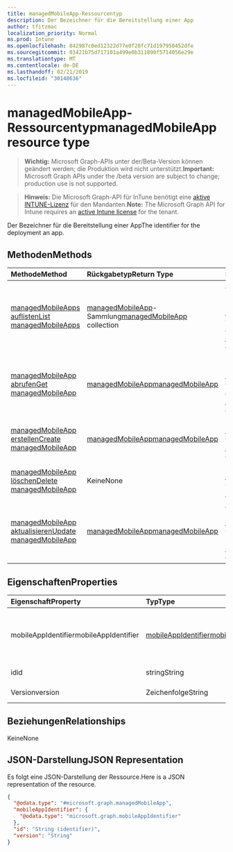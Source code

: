 ```yaml
---
title: managedMobileApp-Ressourcentyp
description: Der Bezeichner für die Bereitstellung einer App
author: tfitzmac
localization_priority: Normal
ms.prod: Intune
ms.openlocfilehash: 842987c0ed12322d77e0f28fc71d197950452dfe
ms.sourcegitcommit: 03421b75d717101a499e0b311890f5714056e29e
ms.translationtype: MT
ms.contentlocale: de-DE
ms.lasthandoff: 02/21/2019
ms.locfileid: "30148636"
---
```

# <a name="managedmobileapp-resource-type"></a><span data-ttu-id="3b846-103">managedMobileApp-Ressourcentyp</span><span class="sxs-lookup"><span data-stu-id="3b846-103">managedMobileApp resource type</span></span>

> <span data-ttu-id="3b846-104">**Wichtig:** Microsoft Graph-APIs unter der/Beta-Version können geändert werden; die Produktion wird nicht unterstützt.</span><span class="sxs-lookup"><span data-stu-id="3b846-104">**Important:** Microsoft Graph APIs under the /beta version are subject to change; production use is not supported.</span></span>

> <span data-ttu-id="3b846-105">**Hinweis:** Die Microsoft Graph-API für InTune benötigt eine [aktive INTUNE-Lizenz](https://go.microsoft.com/fwlink/?linkid=839381) für den Mandanten.</span><span class="sxs-lookup"><span data-stu-id="3b846-105">**Note:** The Microsoft Graph API for Intune requires an [active Intune license](https://go.microsoft.com/fwlink/?linkid=839381) for the tenant.</span></span>

<span data-ttu-id="3b846-106">Der Bezeichner für die Bereitstellung einer App</span><span class="sxs-lookup"><span data-stu-id="3b846-106">The identifier for the deployment an app.</span></span>

## <a name="methods"></a><span data-ttu-id="3b846-107">Methoden</span><span class="sxs-lookup"><span data-stu-id="3b846-107">Methods</span></span>
|<span data-ttu-id="3b846-108">Methode</span><span class="sxs-lookup"><span data-stu-id="3b846-108">Method</span></span>|<span data-ttu-id="3b846-109">Rückgabetyp</span><span class="sxs-lookup"><span data-stu-id="3b846-109">Return Type</span></span>|<span data-ttu-id="3b846-110">Beschreibung</span><span class="sxs-lookup"><span data-stu-id="3b846-110">Description</span></span>|
|:---|:---|:---|
|[<span data-ttu-id="3b846-111">managedMobileApps auflisten</span><span class="sxs-lookup"><span data-stu-id="3b846-111">List managedMobileApps</span></span>](../api/intune-mam-managedmobileapp-list.md)|<span data-ttu-id="3b846-112">[managedMobileApp](../resources/intune-mam-managedmobileapp.md)-Sammlung</span><span class="sxs-lookup"><span data-stu-id="3b846-112">[managedMobileApp](../resources/intune-mam-managedmobileapp.md) collection</span></span>|<span data-ttu-id="3b846-113">Auflisten von Eigenschaften und Beziehungen der [managedMobileApp](../resources/intune-mam-managedmobileapp.md)-Objekte.</span><span class="sxs-lookup"><span data-stu-id="3b846-113">List properties and relationships of the [managedMobileApp](../resources/intune-mam-managedmobileapp.md) objects.</span></span>|
|[<span data-ttu-id="3b846-114">managedMobileApp abrufen</span><span class="sxs-lookup"><span data-stu-id="3b846-114">Get managedMobileApp</span></span>](../api/intune-mam-managedmobileapp-get.md)|[<span data-ttu-id="3b846-115">managedMobileApp</span><span class="sxs-lookup"><span data-stu-id="3b846-115">managedMobileApp</span></span>](../resources/intune-mam-managedmobileapp.md)|<span data-ttu-id="3b846-116">Lesen von Eigenschaften und Beziehungen des [managedMobileApp](../resources/intune-mam-managedmobileapp.md)-Objekts.</span><span class="sxs-lookup"><span data-stu-id="3b846-116">Read properties and relationships of the [managedMobileApp](../resources/intune-mam-managedmobileapp.md) object.</span></span>|
|[<span data-ttu-id="3b846-117">managedMobileApp erstellen</span><span class="sxs-lookup"><span data-stu-id="3b846-117">Create managedMobileApp</span></span>](../api/intune-mam-managedmobileapp-create.md)|[<span data-ttu-id="3b846-118">managedMobileApp</span><span class="sxs-lookup"><span data-stu-id="3b846-118">managedMobileApp</span></span>](../resources/intune-mam-managedmobileapp.md)|<span data-ttu-id="3b846-119">Erstellen eines neuen [managedMobileApp](../resources/intune-mam-managedmobileapp.md)-Objekts.</span><span class="sxs-lookup"><span data-stu-id="3b846-119">Create a new [managedMobileApp](../resources/intune-mam-managedmobileapp.md) object.</span></span>|
|[<span data-ttu-id="3b846-120">managedMobileApp löschen</span><span class="sxs-lookup"><span data-stu-id="3b846-120">Delete managedMobileApp</span></span>](../api/intune-mam-managedmobileapp-delete.md)|<span data-ttu-id="3b846-121">Keine</span><span class="sxs-lookup"><span data-stu-id="3b846-121">None</span></span>|<span data-ttu-id="3b846-122">Löscht ein [managedMobileApp](../resources/intune-mam-managedmobileapp.md)-Objekt.</span><span class="sxs-lookup"><span data-stu-id="3b846-122">Deletes a [managedMobileApp](../resources/intune-mam-managedmobileapp.md).</span></span>|
|[<span data-ttu-id="3b846-123">managedMobileApp aktualisieren</span><span class="sxs-lookup"><span data-stu-id="3b846-123">Update managedMobileApp</span></span>](../api/intune-mam-managedmobileapp-update.md)|[<span data-ttu-id="3b846-124">managedMobileApp</span><span class="sxs-lookup"><span data-stu-id="3b846-124">managedMobileApp</span></span>](../resources/intune-mam-managedmobileapp.md)|<span data-ttu-id="3b846-125">Aktualisieren der Eigenschaften eines [managedMobileApp](../resources/intune-mam-managedmobileapp.md)-Objekts.</span><span class="sxs-lookup"><span data-stu-id="3b846-125">Update the properties of a [managedMobileApp](../resources/intune-mam-managedmobileapp.md) object.</span></span>|

## <a name="properties"></a><span data-ttu-id="3b846-126">Eigenschaften</span><span class="sxs-lookup"><span data-stu-id="3b846-126">Properties</span></span>
|<span data-ttu-id="3b846-127">Eigenschaft</span><span class="sxs-lookup"><span data-stu-id="3b846-127">Property</span></span>|<span data-ttu-id="3b846-128">Typ</span><span class="sxs-lookup"><span data-stu-id="3b846-128">Type</span></span>|<span data-ttu-id="3b846-129">Beschreibung</span><span class="sxs-lookup"><span data-stu-id="3b846-129">Description</span></span>|
|:---|:---|:---|
|<span data-ttu-id="3b846-130">mobileAppIdentifier</span><span class="sxs-lookup"><span data-stu-id="3b846-130">mobileAppIdentifier</span></span>|[<span data-ttu-id="3b846-131">mobileAppIdentifier</span><span class="sxs-lookup"><span data-stu-id="3b846-131">mobileAppIdentifier</span></span>](../resources/intune-mam-mobileappidentifier.md)|<span data-ttu-id="3b846-132">Bezeichner der App mit dem zugehörigen Betriebssystemtyp</span><span class="sxs-lookup"><span data-stu-id="3b846-132">The identifier for an app with it's operating system type.</span></span>|
|<span data-ttu-id="3b846-133">id</span><span class="sxs-lookup"><span data-stu-id="3b846-133">id</span></span>|<span data-ttu-id="3b846-134">string</span><span class="sxs-lookup"><span data-stu-id="3b846-134">String</span></span>|<span data-ttu-id="3b846-135">Schlüssel der Entität</span><span class="sxs-lookup"><span data-stu-id="3b846-135">Key of the entity.</span></span>|
|<span data-ttu-id="3b846-136">Version</span><span class="sxs-lookup"><span data-stu-id="3b846-136">version</span></span>|<span data-ttu-id="3b846-137">Zeichenfolge</span><span class="sxs-lookup"><span data-stu-id="3b846-137">String</span></span>|<span data-ttu-id="3b846-138">Version der Entität</span><span class="sxs-lookup"><span data-stu-id="3b846-138">Version of the entity.</span></span>|

## <a name="relationships"></a><span data-ttu-id="3b846-139">Beziehungen</span><span class="sxs-lookup"><span data-stu-id="3b846-139">Relationships</span></span>
<span data-ttu-id="3b846-140">Keine</span><span class="sxs-lookup"><span data-stu-id="3b846-140">None</span></span>

## <a name="json-representation"></a><span data-ttu-id="3b846-141">JSON-Darstellung</span><span class="sxs-lookup"><span data-stu-id="3b846-141">JSON Representation</span></span>
<span data-ttu-id="3b846-142">Es folgt eine JSON-Darstellung der Ressource.</span><span class="sxs-lookup"><span data-stu-id="3b846-142">Here is a JSON representation of the resource.</span></span>
<!-- {
  "blockType": "resource",
  "keyProperty": "id",
  "@odata.type": "microsoft.graph.managedMobileApp"
}
-->
``` json
{
  "@odata.type": "#microsoft.graph.managedMobileApp",
  "mobileAppIdentifier": {
    "@odata.type": "microsoft.graph.mobileAppIdentifier"
  },
  "id": "String (identifier)",
  "version": "String"
}
```




